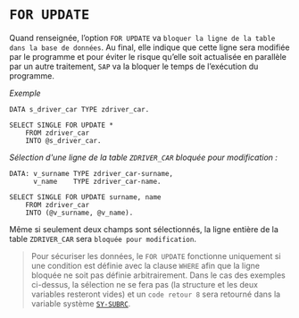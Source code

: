 # **`FOR UPDATE`**

Quand renseignée, l’option `FOR UPDATE` va `bloquer la ligne de la table dans la base de données`. Au final, elle indique que cette ligne sera modifiée par le programme et pour éviter le risque qu’elle soit actualisée en parallèle par un autre traitement, `SAP` va la bloquer le temps de l’exécution du programme.

_Exemple_

```JS
DATA s_driver_car TYPE zdriver_car.

SELECT SINGLE FOR UPDATE *
    FROM zdriver_car
    INTO @s_driver_car.
```

_Sélection d'une ligne de la table `ZDRIVER_CAR` bloquée pour modification :_

```JS
DATA: v_surname TYPE zdriver_car-surname,
      v_name    TYPE zdriver_car-name.

SELECT SINGLE FOR UPDATE surname, name
    FROM zdriver_car
    INTO (@v_surname, @v_name).
```

Même si seulement deux champs sont sélectionnés, la ligne entière de la table `ZDRIVER_CAR` sera `bloquée pour modification`.

> Pour sécuriser les données, le `FOR UPDATE` fonctionne uniquement si une condition est définie avec la clause `WHERE` afin que la ligne bloquée ne soit pas définie arbitrairement. Dans le cas des exemples ci-dessus, la sélection ne se fera pas (la structure et les deux variables resteront vides) et un `code retour 8` sera retourné dans la variable système [`SY-SUBRC`](../../99%20-%20Help/02%20-%20SY-SYSTEM.md).
